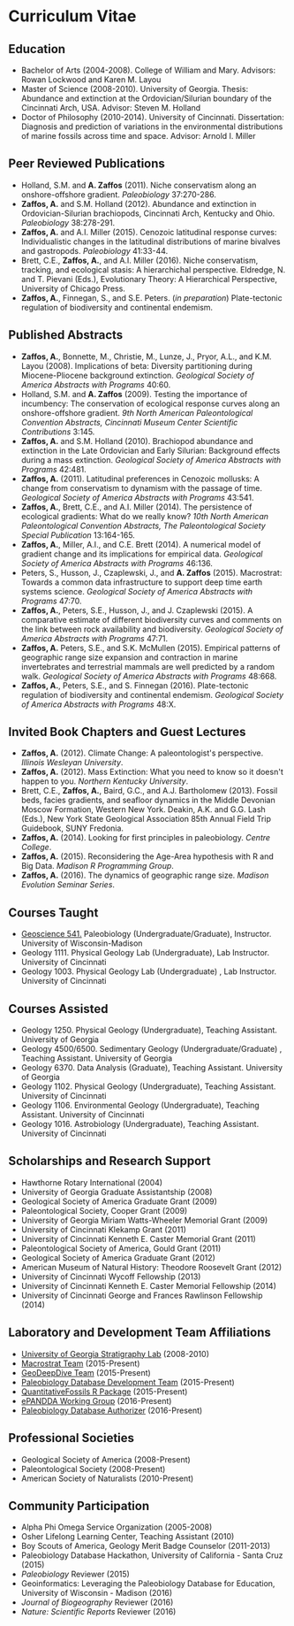 # Curriculum Vitae

## Education
+ Bachelor of Arts (2004-2008). College of William and Mary. Advisors: Rowan Lockwood and Karen M. Layou
+ Master of Science (2008-2010). University of Georgia. Thesis: Abundance and extinction at the Ordovician/Silurian boundary of the Cincinnati Arch, USA. Advisor: Steven M. Holland
+ Doctor of Philosophy (2010-2014). University of Cincinnati. Dissertation: Diagnosis and prediction of variations in the environmental distributions of marine fossils across time and space. Advisor: Arnold I. Miller

## Peer Reviewed Publications
+ Holland, S.M. and **A. Zaffos** (2011). Niche conservatism along an onshore-offshore gradient. *Paleobiology* 37:270-286.
+ **Zaffos, A.** and S.M. Holland (2012). Abundance and extinction in Ordovician-Silurian brachiopods, Cincinnati Arch, Kentucky and Ohio. *Paleobiology* 38:278-291.
+ **Zaffos, A.** and A.I. Miller (2015). Cenozoic latitudinal response curves: Individualistic changes in the latitudinal distributions of marine bivalves and gastropods. *Paleobiology* 41:33-44.
+ Brett, C.E., **Zaffos, A.**, and A.I. Miller (2016). Niche conservatism, tracking, and ecological stasis: A hierarchichal perspective. Eldredge, N. and T. Pievani (Eds.), Evolutionary Theory: A Hierarchical Perspective, University of Chicago Press.
+ **Zaffos, A.**, Finnegan, S., and S.E. Peters. (*in preparation*) Plate-tectonic regulation of biodiversity and continental endemism.

## Published Abstracts
+ **Zaffos, A.**, Bonnette, M., Christie, M., Lunze, J., Pryor, A.L., and K.M. Layou (2008). Implications of beta: Diversity partitioning during Miocene-Pliocene background extinction. *Geological Society of America Abstracts with Programs* 40:60.
+ Holland, S.M. and **A. Zaffos** (2009). Testing the importance of incumbency: The conservation of ecological response curves along an onshore-offshore gradient. *9th North American Paleontological Convention Abstracts, Cincinnati Museum Center Scientific Contributions* 3:145.
+ **Zaffos, A.** and S.M. Holland (2010). Brachiopod abundance and extinction in the Late Ordovician and Early Silurian: Background effects during a mass extinction. *Geological Society of America Abstracts with Programs* 42:481.
+ **Zaffos, A.** (2011). Latitudinal preferences in Cenozoic mollusks: A change from conservatism to dynamism with the passage of time. *Geological Society of America Abstracts with Programs* 43:541.
+ **Zaffos, A.**, Brett, C.E., and A.I. Miller (2014). The persistence of ecological gradients: What do we really know? *10th North American Paleontological Convention Abstracts, The Paleontological Society Special Publication* 13:164-165.
+ **Zaffos, A.**, Miller, A.I., and C.E. Brett (2014). A numerical model of gradient change and its implications for empirical data. *Geological Society of America Abstracts with Programs* 46:136.
+ Peters, S., Husson, J., Czaplewski, J., and **A. Zaffos** (2015). Macrostrat: Towards a common data infrastructure to support deep time earth systems science. *Geological Society of America Abstracts with Programs* 47:70.
+ **Zaffos, A.**, Peters, S.E., Husson, J., and J. Czaplewski (2015). A comparative estimate of different biodiversity curves and comments on the link between rock availability and biodiversity. *Geological Society of America Abstracts with Programs* 47:71.
+ **Zaffos, A.** Peters, S.E., and S.K. McMullen (2015). Empirical patterns of geographic range size expansion and contraction in marine invertebrates and terrestrial mammals are well predicted by a random walk. *Geological Society of America Abstracts with Programs* 48:668.
+ **Zaffos, A.**, Peters, S.E., and S. Finnegan (2016). Plate-tectonic regulation of biodiversity and continental endemism. *Geological Society of America Abstracts with Programs* 48:X.

## Invited Book Chapters and Guest Lectures
+ **Zaffos, A.** (2012). Climate Change: A paleontologist's perspective. *Illinois Wesleyan University*.
+ **Zaffos, A.** (2012). Mass Extinction: What you need to know so it doesn't happen to you. *Northern Kentucky University*.
+ Brett, C.E., **Zaffos, A.**, Baird, G.C., and A.J. Bartholomew (2013). Fossil beds, facies gradients, and seafloor dynamics in the Middle Devonian Moscow Formation, Western New York. Deakin, A.K. and G.G. Lash (Eds.), New York State Geological Association 85th Annual Field Trip Guidebook, SUNY Fredonia.
+ **Zaffos, A.** (2014). Looking for first principles in paleobiology. *Centre College*.
+ **Zaffos, A.** (2015). Reconsidering the Age-Area hypothesis with R and Big Data. *Madison R Programming Group*.
+ **Zaffos, A.** (2016). The dynamics of geographic range size. *Madison Evolution Seminar Series*.

## Courses Taught
+ [Geoscience 541.](https://github.com/aazaff/teachPaleobiology/blob/master/README.md) Paleobiology (Undergraduate/Graduate), Instructor. University of Wisconsin-Madison
+ Geology 1111. Physical Geology Lab (Undergraduate), Lab Instructor. University of Cincinnati
+ Geology 1003. Physical Geology Lab (Undergraduate) , Lab Instructor. University of Cincinnati

## Courses Assisted
+ Geology 1250. Physical Geology (Undergraduate), Teaching Assistant. University of Georgia
+ Geology 4500/6500. Sedimentary Geology (Undergraduate/Graduate) , Teaching Assistant. University of Georgia
+ Geology 6370. Data Analysis (Graduate), Teaching Assistant. University of Georgia
+ Geology 1102. Physical Geology (Undergraduate), Teaching Assistant. University of Cincinnati
+ Geology 1106. Environmental Geology (Undergraduate), Teaching Assistant. University of Cincinnati
+ Geology 1016. Astrobiology (Undergraduate), Teaching Assistant. University of Cincinnati

## Scholarships and Research Support
+ Hawthorne Rotary International (2004)
+ University of Georgia Graduate Assistantship (2008)
+ Geological Society of America Graduate Grant (2009)
+ Paleontological Society, Cooper Grant (2009)
+ University of Georgia Miriam Watts-Wheeler Memorial Grant (2009)
+ University of Cincinnati Klekamp Grant (2011)
+ University of Cincinnati Kenneth E. Caster Memorial Grant (2011)
+ Paleontological Society of America, Gould Grant (2011)
+ Geological Society of America Graduate Grant (2012)
+ American Museum of Natural History: Theodore Roosevelt Grant (2012)
+ University of Cincinnati Wycoff Fellowship (2013)
+ University of Cincinnati Kenneth E. Caster Memorial Fellowship (2014)
+ University of Cincinnati George and Frances Rawlinson Fellowship (2014)

## Laboratory and Development Team Affiliations
+ [University of Georgia Stratigraphy Lab](http://strata.uga.edu/) (2008-2010)
+ [Macrostrat Team](https://macrostrat.org/) (2015-Present)
+ [GeoDeepDive Team](https://geodeepdive.org/) (2015-Present)
+ [Paleobiology Database Development Team](https://paleobiodb.org/#/people) (2015-Present)
+ [QuantitativeFossils R Package](https://github.com/aazaff/paleobiologyDatabase.R) (2015-Present)
+ [ePANDDA Working Group](https://steppe.org/epandda/) (2016-Present)
+ [Paleobiology Database Authorizer](https://paleobiodb.org/#/people) (2016-Present)

## Professional Societies
+ Geological Society of America (2008-Present)
+ Paleontological Society (2008-Present)
+ American Society of Naturalists (2010-Present)

## Community Participation
+ Alpha Phi Omega Service Organization (2005-2008)
+ Osher Lifelong Learning Center, Teaching Assistant (2010)
+ Boy Scouts of America, Geology Merit Badge Counselor (2011-2013)
+ Paleobiology Database Hackathon, University of California - Santa Cruz (2015)
+ *Paleobiology* Reviewer (2015)
+ Geoinformatics: Leveraging the Paleobiology Database for Education, University of Wisconsin - Madison (2016)
+ *Journal of Biogeography* Reviewer (2016)
+ *Nature: Scientific Reports* Reviewer (2016)
